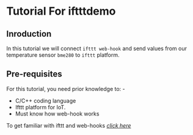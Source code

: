 # Tutorial For iftttdemo

## Inroduction 

In this tutorial we will connect `ifttt web-hook` and send values from our temperature sensor `bme280` to `ifttt` platform.

## Pre-requisites

For this tutorial, you need prior knowledge to: -
-  C/C++  coding language
- Ifttt platform for IoT. 
- Must know how web-hook works

To get familiar with ifttt and web-hooks [*click here*](https://medium.com/measuring-the-great-indoors/linking-ifttt-processing-with-webhooks-6b20c6ed722d)
